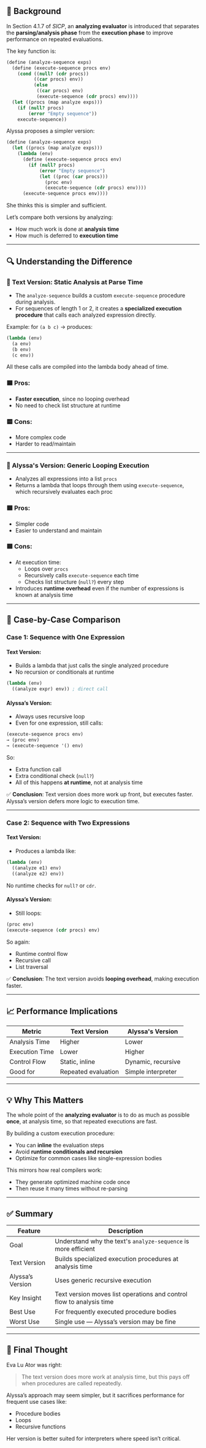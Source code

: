 ## 🧠 Background

In Section 4.1.7 of *SICP*, an **analyzing evaluator** is introduced that separates the **parsing/analysis phase** from the **execution phase** to improve performance on repeated evaluations.

The key function is:

```scheme
(define (analyze-sequence exps)
  (define (execute-sequence procs env)
    (cond ((null? (cdr procs))
          ((car procs) env))
          (else
           ((car procs) env)
           (execute-sequence (cdr procs) env))))
  (let ((procs (map analyze exps)))
    (if (null? procs)
        (error "Empty sequence"))
    execute-sequence))
```

Alyssa proposes a simpler version:

```scheme
(define (analyze-sequence exps)
  (let ((procs (map analyze exps)))
    (lambda (env)
      (define (execute-sequence procs env)
        (if (null? procs)
            (error "Empty sequence")
            (let ((proc (car procs)))
              (proc env)
              (execute-sequence (cdr procs) env))))
      (execute-sequence procs env))))
```

She thinks this is simpler and sufficient.

Let’s compare both versions by analyzing:
- How much work is done at **analysis time**
- How much is deferred to **execution time**

---

## 🔍 Understanding the Difference

### 📌 Text Version: Static Analysis at Parse Time

- The `analyze-sequence` builds a custom `execute-sequence` procedure during analysis.
- For sequences of length 1 or 2, it creates a **specialized execution procedure** that calls each analyzed expression directly.

Example: for `(a b c)` → produces:

```scheme
(lambda (env)
  (a env)
  (b env)
  (c env))
```

All these calls are compiled into the lambda body ahead of time.

### 🟦 Pros:
- **Faster execution**, since no looping overhead
- No need to check list structure at runtime

### 🟨 Cons:
- More complex code
- Harder to read/maintain

---

### 📌 Alyssa's Version: Generic Looping Execution

- Analyzes all expressions into a list `procs`
- Returns a lambda that loops through them using `execute-sequence`, which recursively evaluates each proc

### 🟩 Pros:
- Simpler code
- Easier to understand and maintain

### 🟥 Cons:
- At execution time:
  - Loops over `procs`
  - Recursively calls `execute-sequence` each time
  - Checks list structure (`null?`) every step
- Introduces **runtime overhead** even if the number of expressions is known at analysis time

---

## 🧪 Case-by-Case Comparison

### Case 1: Sequence with One Expression

#### Text Version:
- Builds a lambda that just calls the single analyzed procedure
- No recursion or conditionals at runtime

```scheme
(lambda (env)
  ((analyze expr) env)) ; direct call
```

#### Alyssa’s Version:
- Always uses recursive loop
- Even for one expression, still calls:

```scheme
(execute-sequence procs env)
→ (proc env)
→ (execute-sequence '() env)
```

So:
- Extra function call
- Extra conditional check (`null?`)
- All of this happens **at runtime**, not at analysis time

✅ **Conclusion**:
Text version does more work up front, but executes faster.
Alyssa’s version defers more logic to execution time.

---

### Case 2: Sequence with Two Expressions

#### Text Version:
- Produces a lambda like:

```scheme
(lambda (env)
  ((analyze e1) env)
  ((analyze e2) env))
```

No runtime checks for `null?` or `cdr`.

#### Alyssa’s Version:
- Still loops:

```scheme
(proc env)
(execute-sequence (cdr procs) env)
```

So again:
- Runtime control flow
- Recursive call
- List traversal

✅ **Conclusion**:
The text version avoids **looping overhead**, making execution faster.

---

## 📈 Performance Implications

| Metric | Text Version | Alyssa's Version |
|-------|--------------|------------------|
| Analysis Time | Higher | Lower |
| Execution Time | Lower | Higher |
| Control Flow | Static, inline | Dynamic, recursive |
| Good for | Repeated evaluation | Simple interpreter |

---

## 💡 Why This Matters

The whole point of the **analyzing evaluator** is to do as much as possible **once**, at analysis time, so that repeated executions are fast.

By building a custom execution procedure:
- You can **inline** the evaluation steps
- Avoid **runtime conditionals and recursion**
- Optimize for common cases like single-expression bodies

This mirrors how real compilers work:
- They generate optimized machine code once
- Then reuse it many times without re-parsing

---

## ✅ Summary

| Feature | Description |
|--------|-------------|
| Goal | Understand why the text's `analyze-sequence` is more efficient |
| Text Version | Builds specialized execution procedures at analysis time |
| Alyssa’s Version | Uses generic recursive execution |
| Key Insight | Text version moves list operations and control flow to analysis time |
| Best Use | For frequently executed procedure bodies |
| Worst Use | Single use — Alyssa’s version may be fine |

---

## 🧠 Final Thought

Eva Lu Ator was right:
> The text version does more work at analysis time, but this pays off when procedures are called repeatedly.

Alyssa’s approach may seem simpler, but it sacrifices performance for frequent use cases like:
- Procedure bodies
- Loops
- Recursive functions

Her version is better suited for interpreters where speed isn’t critical.
